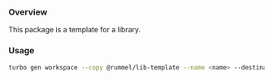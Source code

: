 ### Overview
This package is a template for a library.

### Usage
```bash
turbo gen workspace --copy @rummel/lib-template --name <name> --destination libs/<name> --type package
``` 
